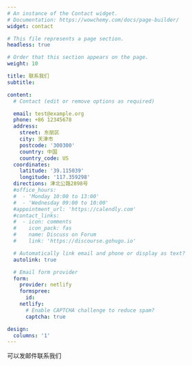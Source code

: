 ```yaml
---
# An instance of the Contact widget.
# Documentation: https://wowchemy.com/docs/page-builder/
widget: contact

# This file represents a page section.
headless: true

# Order that this section appears on the page.
weight: 10

title: 联系我们
subtitle:

content:
  # Contact (edit or remove options as required)

  email: test@example.org
  phone: +86 12345678
  address:
    street: 东丽区
    city: 天津市
    postcode: '300300'
    country: 中国
    country_code: US
  coordinates:
    latitude: '39.115039'
    longitude: '117.359298'
  directions: 津北公路2898号
  #office_hours:
  #  - 'Monday 10:00 to 13:00'
  #  - 'Wednesday 09:00 to 10:00'
  #appointment_url: 'https://calendly.com'
  #contact_links:
  #  - icon: comments
  #    icon_pack: fas
  #    name: Discuss on Forum
  #    link: 'https://discourse.gohugo.io'

  # Automatically link email and phone or display as text?
  autolink: true

  # Email form provider
  form:
    provider: netlify
    formspree:
      id:
    netlify:
      # Enable CAPTCHA challenge to reduce spam?
      captcha: true

design:
  columns: '1'
---
```


可以发邮件联系我们
